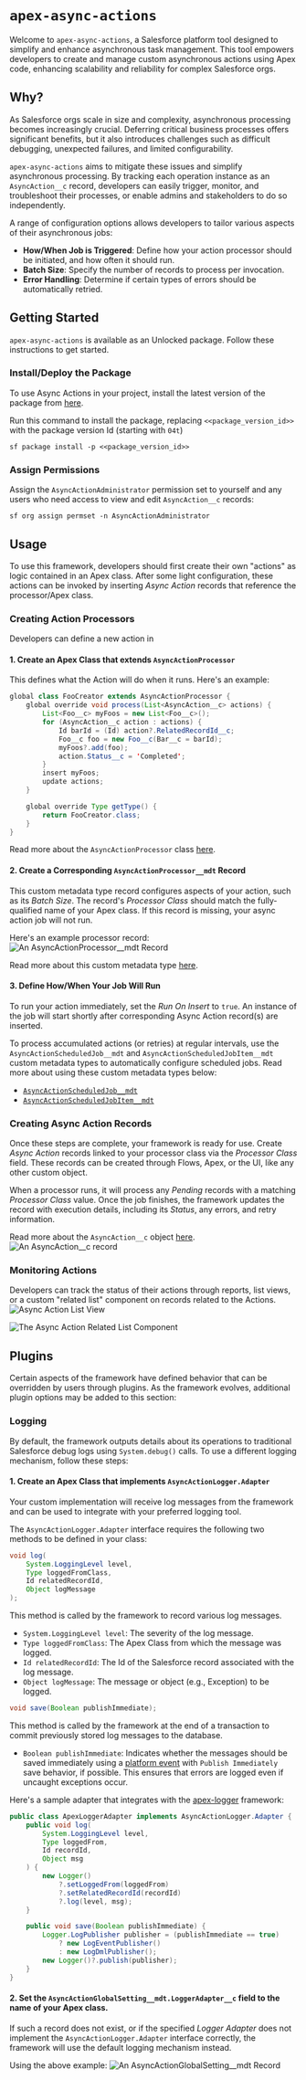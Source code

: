 # `apex-async-actions`

Welcome to `apex-async-actions`, a Salesforce platform tool designed to simplify and enhance asynchronous task management. This tool empowers developers to create and manage custom asynchronous actions using Apex code, enhancing scalability and reliability for complex Salesforce orgs.


## Why?

As Salesforce orgs scale in size and complexity, asynchronous processing becomes increasingly crucial. Deferring critical business processes offers significant benefits, but it also introduces challenges such as difficult debugging, unexpected failures, and limited configurability.

`apex-async-actions` aims to mitigate these issues and simplify asynchronous processing. By tracking each operation instance as an `AsyncAction__c` record, developers can easily trigger, monitor, and troubleshoot their processes, or enable admins and stakeholders to do so independently.

A range of configuration options allows developers to tailor various aspects of their asynchronous jobs:

- **How/When Job is Triggered**: Define how your action processor should be initiated, and how often it should run.
- **Batch Size**: Specify the number of records to process per invocation.
- **Error Handling**: Determine if certain types of errors should be automatically retried.

## **Getting Started**

`apex-async-actions` is available as an Unlocked package. Follow these instructions to get started.

### Install/Deploy the Package

To use Async Actions in your project, install the latest version of the package from [here](https://github.com/jasonsiders/apex-async-actions/releases/latest).

Run this command to install the package, replacing `<<package_version_id>>` with the package version Id (starting with `04t`)

```
sf package install -p <<package_version_id>>
```

### Assign Permissions

Assign the `AsyncActionAdministrator` permission set to yourself and any users who need access to view and edit `AsyncAction__c` records:

```
sf org assign permset -n AsyncActionAdministrator
```

## **Usage**

To use this framework, developers should first create their own "actions" as logic contained in an Apex class. After some light configuration, these actions can be invoked by inserting _Async Action_ records that reference the processor/Apex class.

### Creating Action Processors

Developers can define a new action in 

#### 1. Create an Apex Class that extends `AsyncActionProcessor`

This defines what the Action will do when it runs. Here's an example:

```java
global class FooCreator extends AsyncActionProcessor {
    global override void process(List<AsyncAction__c> actions) {
        List<Foo__c> myFoos = new List<Foo__c>();
        for (AsyncAction__c action : actions) {
            Id barId = (Id) action?.RelatedRecordId__c;
            Foo__c foo = new Foo__c(Bar__c = barId);
            myFoos?.add(foo);
            action.Status__c = 'Completed';
        }
        insert myFoos;
        update actions;
    }

    global override Type getType() {
        return FooCreator.class;
    }
}
```

Read more about the `AsyncActionProcessor` class [here](/docs/ASYNCACTIONPROCESSOR.md).

#### 2. Create a Corresponding `AsyncActionProcessor__mdt` Record

This custom metadata type record configures aspects of your action, such as its _Batch Size_. The record's _Processor Class_ should match the fully-qualified name of your Apex class. If this record is missing, your async action job will not run.

Here's an example processor record:
![An AsyncActionProcessor__mdt Record](/media/sample_processor_config.png)

Read more about this custom metadata type [here](/docs/PROCESSORSETTINGS.md).


#### 3. Define How/When Your Job Will Run

To run your action immediately, set the _Run On Insert_ to `true`. An instance of the job will start shortly after corresponding Async Action record(s) are inserted.

To process accumulated actions (or retries) at regular intervals, use the `AsyncActionScheduledJob__mdt` and `AsyncActionScheduledJobItem__mdt` custom metadata types to automatically configure scheduled jobs. Read more about using these custom metadata types below:

- [`AsyncActionScheduledJob__mdt`](/docs/SCHEDULEDJOBSETTINGS.md)
- [`AsyncActionScheduledJobItem__mdt`](/docs/SCHEDULEDJOBITEMSETTINGS.md)

### Creating Async Action Records

Once these steps are complete, your framework is ready for use. Create _Async Action_ records linked to your processor class via the _Processor Class_ field. These records can be created through Flows, Apex, or the UI, like any other custom object.

When a processor runs, it will process any _Pending_ records with a matching _Processor Class_ value. Once the job finishes, the framework updates the record with execution details, including its _Status_, any errors, and retry information.

Read more about the `AsyncAction__c` object [here](/docs/ASYNCACTIONOBJECT.md).
![An AsyncAction__c record](/media/sample_async_action.png)


### Monitoring Actions

Developers can track the status of their actions through reports, list views, or a custom "related list" component on records related to the Actions.
![Async Action List View](/media/list_view.png)

![The Async Action Related List Component](/media/related_list.png)


## Plugins

Certain aspects of the framework have defined behavior that can be overridden by users through plugins. As the framework evolves, additional plugin options may be added to this section:

### Logging

By default, the framework outputs details about its operations to traditional Salesforce debug logs using `System.debug()` calls. To use a different logging mechanism, follow these steps:

#### 1. Create an Apex Class that implements `AsyncActionLogger.Adapter`

Your custom implementation will receive log messages from the framework and can be used to integrate with your preferred logging tool.

The `AsyncActionLogger.Adapter` interface requires the following two methods to be defined in your class:

```java
void log(
    System.LoggingLevel level, 
    Type loggedFromClass, 
    Id relatedRecordId, 
    Object logMessage
);
```

This method is called by the framework to record various log messages.
- `System.LoggingLevel level`: The severity of the log message.
- `Type loggedFromClass`: The Apex Class from which the message was logged.
- `Id relatedRecordId`: The Id of the Salesforce record associated with the log message.
- `Object logMessage`: The message or object (e.g., Exception) to be logged.

```java
void save(Boolean publishImmediate);
```

This method is called by the framework at the end of a transaction to commit previously stored log messages to the database.

- `Boolean publishImmediate`: Indicates whether the messages should be saved immediately using a [platform event](https://developer.salesforce.com/docs/atlas.en-us.platform_events.meta/platform_events/platform_events_publish_apex.htm) with `Publish Immediately` save behavior, if possible. This ensures that errors are logged even if uncaught exceptions occur.


Here's a sample adapter that integrates with the [apex-logger](https://github.com/jasonsiders/apex-logger) framework:

```java
public class ApexLoggerAdapter implements AsyncActionLogger.Adapter {
    public void log(
        System.LoggingLevel level, 
        Type loggedFrom, 
        Id recordId, 
        Object msg
    ) {
        new Logger()
            ?.setLoggedFrom(loggedFrom)
            ?.setRelatedRecordId(recordId)
            ?.log(level, msg);
    }

    public void save(Boolean publishImmediate) {
        Logger.LogPublisher publisher = (publishImmediate == true) 
            ? new LogEventPublisher()
            : new LogDmlPublisher();
        new Logger()?.publish(publisher);
    }
}
```

#### 2. Set the `AsyncActionGlobalSetting__mdt.LoggerAdapter__c` field to the name of your Apex class.

If such a record does not exist, or if the specified _Logger Adapter_ does not implement the `AsyncActionLogger.Adapter` interface correctly, the framework will use the default logging mechanism instead. 

Using the above example:
![An AsyncActionGlobalSetting__mdt Record](/media/sample_global_setting_record.png)